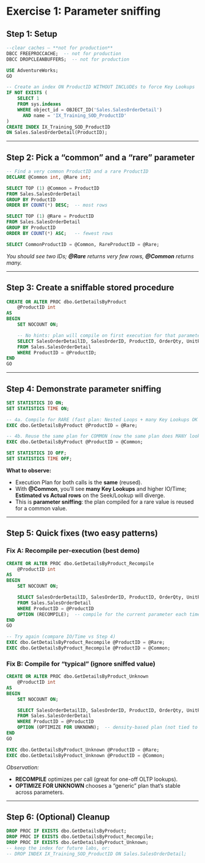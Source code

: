 # Exercise 1: Parameter sniffing 
## Step 1: Setup



```sql
--clear caches — **not for production**
DBCC FREEPROCCACHE;  -- not for production
DBCC DROPCLEANBUFFERS;  -- not for production

USE AdventureWorks;
GO

-- Create an index ON ProductID WITHOUT INCLUDEs to force Key Lookups
IF NOT EXISTS (
    SELECT 1
    FROM sys.indexes
    WHERE object_id = OBJECT_ID('Sales.SalesOrderDetail')
      AND name = 'IX_Training_SOD_ProductID'
)
CREATE INDEX IX_Training_SOD_ProductID
ON Sales.SalesOrderDetail(ProductID);
```

---

## Step 2: Pick a “common” and a “rare” parameter

```sql
-- Find a very common ProductID and a rare ProductID
DECLARE @Common int, @Rare int;

SELECT TOP (1) @Common = ProductID
FROM Sales.SalesOrderDetail
GROUP BY ProductID
ORDER BY COUNT(*) DESC;  -- most rows

SELECT TOP (1) @Rare = ProductID
FROM Sales.SalesOrderDetail
GROUP BY ProductID
ORDER BY COUNT(*) ASC;   -- fewest rows

SELECT CommonProductID = @Common, RareProductID = @Rare;
```

*You should see two IDs; **@Rare** returns very few rows, **@Common** returns many.*

---

## Step 3: Create a sniffable stored procedure

```sql
CREATE OR ALTER PROC dbo.GetDetailsByProduct
    @ProductID int
AS
BEGIN
    SET NOCOUNT ON;

    -- No hints: plan will compile on first execution for that parameter value
    SELECT SalesOrderDetailID, SalesOrderID, ProductID, OrderQty, UnitPrice
    FROM Sales.SalesOrderDetail
    WHERE ProductID = @ProductID;
END
GO
```

---

## Step 4: Demonstrate parameter sniffing

```sql
SET STATISTICS IO ON;
SET STATISTICS TIME ON;

-- 4a. Compile for RARE (fast plan: Nested Loops + many Key Lookups OK for few rows)
EXEC dbo.GetDetailsByProduct @ProductID = @Rare;

-- 4b. Reuse the same plan for COMMON (now the same plan does MANY lookups = slow)
EXEC dbo.GetDetailsByProduct @ProductID = @Common;

SET STATISTICS IO OFF;
SET STATISTICS TIME OFF;
```

**What to observe:**

* Execution Plan for both calls is the **same** (reused).
* With **@Common**, you’ll see **many Key Lookups** and higher IO/Time; **Estimated vs Actual rows** on the Seek/Lookup will diverge.
* This is **parameter sniffing**: the plan compiled for a rare value is reused for a common value.

---

## Step 5: Quick fixes (two easy patterns)

### Fix A: Recompile per-execution (best demo)

```sql
CREATE OR ALTER PROC dbo.GetDetailsByProduct_Recompile
    @ProductID int
AS
BEGIN
    SET NOCOUNT ON;

    SELECT SalesOrderDetailID, SalesOrderID, ProductID, OrderQty, UnitPrice
    FROM Sales.SalesOrderDetail
    WHERE ProductID = @ProductID
    OPTION (RECOMPILE);  -- compile for the current parameter each time
END
GO

-- Try again (compare IO/Time vs Step 4)
EXEC dbo.GetDetailsByProduct_Recompile @ProductID = @Rare;
EXEC dbo.GetDetailsByProduct_Recompile @ProductID = @Common;
```

### Fix B: Compile for “typical” (ignore sniffed value)

```sql
CREATE OR ALTER PROC dbo.GetDetailsByProduct_Unknown
    @ProductID int
AS
BEGIN
    SET NOCOUNT ON;

    SELECT SalesOrderDetailID, SalesOrderID, ProductID, OrderQty, UnitPrice
    FROM Sales.SalesOrderDetail
    WHERE ProductID = @ProductID
    OPTION (OPTIMIZE FOR UNKNOWN);  -- density-based plan (not tied to first param)
END
GO

EXEC dbo.GetDetailsByProduct_Unknown @ProductID = @Rare;
EXEC dbo.GetDetailsByProduct_Unknown @ProductID = @Common;
```

*Observation:*

* **RECOMPILE** optimizes per call (great for one-off OLTP lookups).
* **OPTIMIZE FOR UNKNOWN** chooses a “generic” plan that’s stable across parameters.

---

## Step 6: (Optional) Cleanup

```sql
DROP PROC IF EXISTS dbo.GetDetailsByProduct;
DROP PROC IF EXISTS dbo.GetDetailsByProduct_Recompile;
DROP PROC IF EXISTS dbo.GetDetailsByProduct_Unknown;
-- keep the index for future labs, or:
-- DROP INDEX IX_Training_SOD_ProductID ON Sales.SalesOrderDetail;
```

